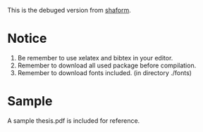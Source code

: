 This is the debuged version from [shaform](https://github.com/shaform).

# Notice
1. Be remember to use xelatex and bibtex in your editor.
2. Remember to download all used package before compilation.
3. Remember to download fonts included. (in directory ./fonts)

# Sample
A sample thesis.pdf is included for reference.
